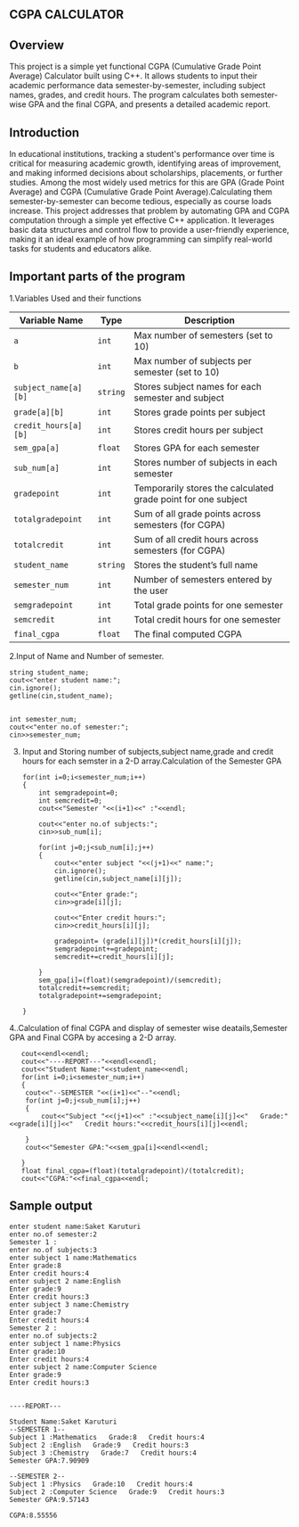 
## CGPA CALCULATOR

## Overview
This project is a simple yet functional CGPA (Cumulative Grade Point Average) Calculator built using C++. It allows students to input their academic performance data semester-by-semester, including subject names, grades, and credit hours. The program calculates both semester-wise GPA and the final CGPA, and presents a detailed academic report.

## Introduction
In educational institutions, tracking a student's performance over time is critical for measuring academic growth, identifying areas of improvement, and making informed decisions about scholarships, placements, or further studies. Among the most widely used metrics for this are GPA (Grade Point Average) and CGPA (Cumulative Grade Point Average).Calculating them semester-by-semester can become tedious, especially as course loads increase. This project addresses that problem by automating GPA and CGPA computation through a simple yet effective C++ application. It leverages basic data structures and control flow to provide a user-friendly experience, making it an ideal example of how programming can simplify real-world tasks for students and educators alike.

## Important parts of the program

1.Variables Used and  their functions

| Variable Name        | Type     | Description                                                   |
|----------------------|----------|---------------------------------------------------------------|
| `a`                  | `int`    | Max number of semesters (set to 10)                           |
| `b`                  | `int`    | Max number of subjects per semester (set to 10)               |
| `subject_name[a][b]` | `string` | Stores subject names for each semester and subject            |
| `grade[a][b]`        | `int`    | Stores grade points per subject                               |
| `credit_hours[a][b]` | `int`    | Stores credit hours per subject                               |
| `sem_gpa[a]`         | `float`  | Stores GPA for each semester                                  |
| `sub_num[a]`         | `int`    | Stores number of subjects in each semester                    |
| `gradepoint`         | `int`    | Temporarily stores the calculated grade point for one subject |
| `totalgradepoint`    | `int`    | Sum of all grade points across semesters (for CGPA)           |
| `totalcredit`        | `int`    | Sum of all credit hours across semesters (for CGPA)           |
| `student_name`       | `string` | Stores the student’s full name                                |
| `semester_num`       | `int`    | Number of semesters entered by the user                       |
| `semgradepoint`      | `int`    | Total grade points for one semester                           |
| `semcredit`          | `int`    | Total credit hours for one semester                           |
| `final_cgpa`         | `float`  | The final computed CGPA                                       |


2.Input of Name and Number of semester.

    string student_name;
    cout<<"enter student name:";
    cin.ignore();
    getline(cin,student_name);


    int semester_num;
    cout<<"enter no.of semester:";
    cin>>semester_num;


3. Input and Storing number of subjects,subject name,grade and credit hours for each semster in a 2-D array.Calculation of the Semester GPA

       for(int i=0;i<semester_num;i++)
       {
           int semgradepoint=0;
           int semcredit=0;
           cout<<"Semester "<<(i+1)<<" :"<<endl;

           cout<<"enter no.of subjects:";
           cin>>sub_num[i];

           for(int j=0;j<sub_num[i];j++)
           {
               cout<<"enter subject "<<(j+1)<<" name:";
               cin.ignore();
               getline(cin,subject_name[i][j]);

               cout<<"Enter grade:";
               cin>>grade[i][j];

               cout<<"Enter credit hours:";
               cin>>credit_hours[i][j];

               gradepoint= (grade[i][j])*(credit_hours[i][j]);
               semgradepoint+=gradepoint;
               semcredit+=credit_hours[i][j];

           }
           sem_gpa[i]=(float)(semgradepoint)/(semcredit);
           totalcredit+=semcredit;
           totalgradepoint+=semgradepoint;

       }

4..Calculation of final CGPA and display of semester wise deatails,Semester GPA and Final CGPA by accesing a 2-D array.

       cout<<endl<<endl;
       cout<<"----REPORT---"<<endl<<endl;
       cout<<"Student Name:"<<student_name<<endl;
       for(int i=0;i<semester_num;i++)
       {
        cout<<"--SEMESTER "<<(i+1)<<"--"<<endl;
        for(int j=0;j<sub_num[i];j++)
        {
            cout<<"Subject "<<(j+1)<<" :"<<subject_name[i][j]<<"   Grade:"<<grade[i][j]<<"   Credit hours:"<<credit_hours[i][j]<<endl;

        }
        cout<<"Semester GPA:"<<sem_gpa[i]<<endl<<endl;
        
       }
       float final_cgpa=(float)(totalgradepoint)/(totalcredit);
       cout<<"CGPA:"<<final_cgpa<<endl;



## Sample output

    enter student name:Saket Karuturi
    enter no.of semester:2
    Semester 1 :
    enter no.of subjects:3
    enter subject 1 name:Mathematics
    Enter grade:8
    Enter credit hours:4
    enter subject 2 name:English
    Enter grade:9
    Enter credit hours:3
    enter subject 3 name:Chemistry
    Enter grade:7
    Enter credit hours:4
    Semester 2 :
    enter no.of subjects:2
    enter subject 1 name:Physics
    Enter grade:10
    Enter credit hours:4
    enter subject 2 name:Computer Science
    Enter grade:9
    Enter credit hours:3


    ----REPORT---

    Student Name:Saket Karuturi
    --SEMESTER 1--
    Subject 1 :Mathematics   Grade:8   Credit hours:4
    Subject 2 :English   Grade:9   Credit hours:3
    Subject 3 :Chemistry   Grade:7   Credit hours:4
    Semester GPA:7.90909

    --SEMESTER 2--
    Subject 1 :Physics   Grade:10   Credit hours:4
    Subject 2 :Computer Science   Grade:9   Credit hours:3
    Semester GPA:9.57143

    CGPA:8.55556







